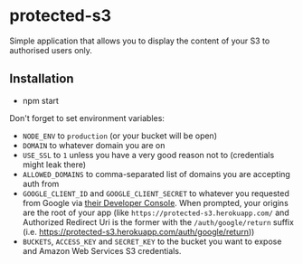 # protected-s3

Simple application that allows you to display the content of your S3 to authorised users only.

## Installation

* npm start

Don't forget to set environment variables:

* `NODE_ENV` to `production` (or your bucket will be open)
* `DOMAIN` to whatever domain you are on
* `USE_SSL` to `1` unless you have a very good reason not to (credentials might leak there)
* `ALLOWED_DOMAINS` to comma-separated list of domains you are accepting auth from
* `GOOGLE_CLIENT_ID` and `GOOGLE_CLIENT_SECRET` to whatever you requested from Google via [their Developer Console](https://console.developers.google.com/). When prompted, your origins are the root of your app (like `https://protected-s3.herokuapp.com/` and Authorized Redirect Uri is the former with the `/auth/google/return` suffix (i.e. https://protected-s3.herokuapp.com/auth/google/return))
* `BUCKETS`, `ACCESS_KEY` and `SECRET_KEY` to the bucket you want to expose and Amazon Web Services S3 credentials. 
